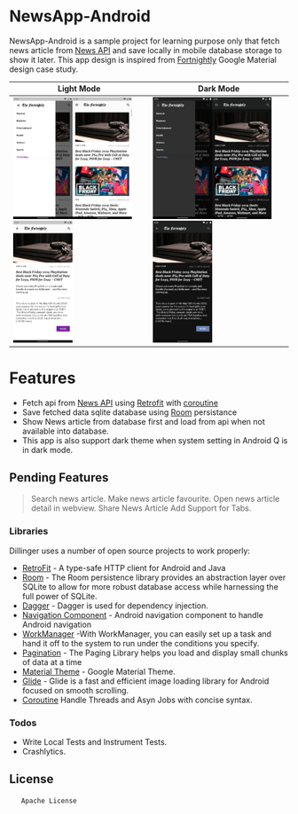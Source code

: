 # NewsApp-Android

NewsApp-Android is a sample project for learning purpose only that fetch news article from [News API](https://newsapi.org/) and save locally in mobile database storage to show it later. This app design is inspired from [Fortnightly](https://material.io/design/material-studies/fortnightly.html) Google Material design case study.


| Light Mode      | Dark Mode      |
|------------|-------------|
| <img alt="screenshot" src="/ScreenShots/light_one.png" width="45%" /><img alt="screenshot" src="/ScreenShots/light_two.png" width="45%" /><img alt="screenshot" src="/ScreenShots/light_three.png" width="45%" />| <img alt="screenshot" src="/ScreenShots/dark_one.png" width="45%" /><img alt="screenshot" src="/ScreenShots/dark_two.png" width="45%" /><img alt="screenshot" src="/ScreenShots/dark_three.png" width="45%" />   |

# Features

  - Fetch api from [News API](https://newsapi.org/) using [Retrofit](https://square.github.io/retrofit/) with [coroutine](https://kotlinlang.org/docs/reference/coroutines-overview.html)
  - Save fetched data sqlite database using [Room](https://developer.android.com/topic/libraries/architecture/room?gclid=CjwKCAjwo9rtBRAdEiwA_WXcFl0dpqQ4MlZAP9cW7a1tVxWgc2sy3eq5sn26_KpG8dAoRf9G3y1nmBoCmIQQAvD_BwE) persistance
  - Show News article from database first and load from api when not available into database.
  - This app is also support dark theme when system setting in Android Q is in dark mode.


## Pending Features

> Search news article.
> Make news article favourite.
> Open news article detail in webview. 
> Share News Article
> Add Support for Tabs.


### Libraries

Dillinger uses a number of open source projects to work properly:

* [RetroFit](https://square.github.io/retrofit/) - A type-safe HTTP client for Android and Java
* [Room](https://developer.android.com/topic/libraries/architecture/room?gclid=CjwKCAjwo9rtBRAdEiwA_WXcFl0dpqQ4MlZAP9cW7a1tVxWgc2sy3eq5sn26_KpG8dAoRf9G3y1nmBoCmIQQAvD_BwE) - The Room persistence library provides an abstraction layer over SQLite to allow for more robust database access while harnessing the full power of SQLite.
* [Dagger](https://developer.android.com/training/dependency-injection/dagger-android) - Dagger is used for dependency injection.
* [Navigation Component](https://developer.android.com/guide/navigation) - Android navigation component to handle Android navigation
* [WorkManager](https://developer.android.com/topic/libraries/architecture/workmanager/basics.html) -With WorkManager, you can easily set up a task and hand it off to the system to run under the conditions you specify.
* [Pagination](https://developer.android.com/topic/libraries/architecture/paging) - The Paging Library helps you load and display small chunks of data at a time
* [Material Theme](https://material.io/design/) - Google Material Theme.
* [Glide](https://bumptech.github.io/glide/) - Glide is a fast and efficient image loading library for Android focused on smooth scrolling.
* [Coroutine](https://kotlinlang.org/docs/reference/coroutines/coroutines-guide.html) Handle Threads and Asyn Jobs with concise syntax.

### Todos

 - Write Local Tests and Instrument Tests.
 - Crashlytics.

License
----

       Apache License

